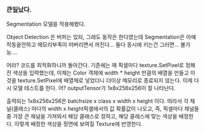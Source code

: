 ### 큰일났다.
Segmentation 모델을 적용해봤다.

Object Detection 은 버퍼는 있되, 그래도 동작은 한다였는데
Segmentation은 아예 작동을안하고 메모리부족이 떠버리면서 꺼진다... 
둘다 동시에 키는건 그러면... 불가능....

어라? 코드를 최적화하니까 돌아간다.
기존에는 매 픽셀마다 texture.SetPixel로 정해진 색상을 입력했는데, 이제는 Color 객체에 width * height 만큼의 배열을 만들고 이것을 texture.SetPixel에 배열채로 넣었더니 더이상 메모리로 종료되지 않는다. 
이제 다시 모델 테스트를 한다.
어? outputTensor가 1x8x256x256이 잘 나타난다.

출력되는 1x8x256x256은 batchsize x class x width x height 이다.
따라서 각 채널(클래스) 마다의 width x height픽셀에서의 값 확률값이 나오고, 
즉, 픽셀마다 채널들 중 가장 큰 채널을 가져와서 해당 클래스로 정하고, 해당 클래스에 맞는 색상을 배정한다.
이렇게 배정한 색상을 정면에 보여질 Texture에 반영한다.